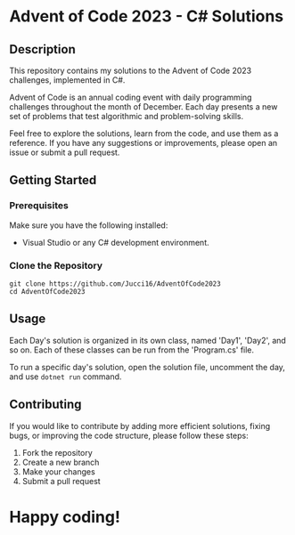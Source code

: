 # Advent of Code 2023 - C# Solutions

## Description

This repository contains my solutions to the Advent of Code 2023 challenges, implemented in C#.

Advent of Code is an annual coding event with daily programming challenges throughout the month of December. Each day presents a new set of problems that test algorithmic and problem-solving skills.

Feel free to explore the solutions, learn from the code, and use them as a reference. If you have any suggestions or improvements, please open an issue or submit a pull request.

## Getting Started 

### Prerequisites

Make sure you have the following installed:

 - Visual Studio or any C# development environment.

### Clone the Repository

```
git clone https://github.com/Jucci16/AdventOfCode2023
cd AdventOfCode2023
```

## Usage

Each Day's solution is organized in its own class, named 'Day1', 'Day2', and so on. Each of these classes can be run from the 'Program.cs' file.

To run a specific day's solution, open the solution file, uncomment the day, and use ```dotnet run``` command.

## Contributing

If you would like to contribute by adding more efficient solutions, fixing bugs, or improving the code structure, please follow these steps:

1. Fork the repository
2. Create a new branch
3. Make your changes
4. Submit a pull request

# Happy coding!
